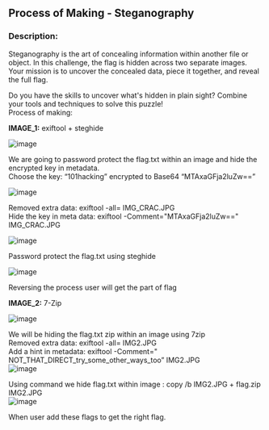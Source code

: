 ## Process of Making - Steganography 
### Description: 
Steganography is the art of concealing information within another file or object. In this challenge, the flag is hidden across two separate images. Your mission is to uncover the concealed data, piece it together, and reveal the full flag. <br>

Do you have the skills to uncover what's hidden in plain sight? Combine your tools and techniques to solve this puzzle! <br>
Process of making: <br> 

<strong> IMAGE_1:</strong> exiftool + steghide <br>

 ![image](https://github.com/user-attachments/assets/e0eee0f0-fac7-48ed-b9c4-5dc7d3af8e39)

  
We are going to password protect the flag.txt within an image and hide the encrypted key in metadata. <br>
Choose the key: “101hacking” encrypted to Base64 “MTAxaGFja2luZw==”  <br> 

   ![image](https://github.com/user-attachments/assets/387c8e3b-cb01-4d8e-87ab-b5ab5c4a6d18)

Removed extra data: exiftool -all= IMG_CRAC.JPG <br>
Hide the key in meta data: exiftool -Comment="MTAxaGFja2luZw==" IMG_CRAC.JPG <br>

   ![image](https://github.com/user-attachments/assets/5d359d6e-b269-496d-ae4f-0ff8288a981a)

Password protect the flag.txt using steghide  <br>

  ![image](https://github.com/user-attachments/assets/3253d89f-a8de-4e5d-ad6b-3ec631aba0a4)

Reversing the process user will get the part of flag <br>
 
 
 
 
<strong>IMAGE_2:</strong> 7-Zip <br>

  ![image](https://github.com/user-attachments/assets/48b3ffc4-9ed4-40a4-b94d-af3b5be385cb)

We will be hiding the flag.txt zip within an image using 7zip  <br>
Removed extra data: exiftool -all= IMG2.JPG <br>
Add a hint in metadata: exiftool -Comment=" NOT_THAT_DIRECT_try_some_other_ways_too” IMG2.JPG <br>
  ![image](https://github.com/user-attachments/assets/d4a221a9-a50b-40d8-aab6-f8f7886ad834)

Using command we hide flag.txt within image : copy /b IMG2.JPG + flag.zip IMG2.JPG <br>
  ![image](https://github.com/user-attachments/assets/c6b064cc-432c-478d-9324-9ed5b1d316e4)

When user add these flags to get the right flag. <br>
